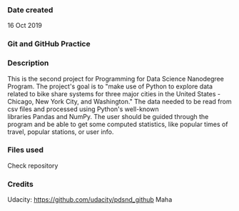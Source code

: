 
### Date created
16 Oct 2019

### Git and GitHub Practice


### Description
This is the second project for Programming for Data Science Nanodegree Program. The project's goal is to "make use of Python to explore data related to bike share systems for three major cities in the United States - Chicago, New York City, and Washington."
The data needed to be read from csv files and processed using Python's well-known libraries Pandas and NumPy. The user should be guided through the program and be able to get some computed statistics, like popular times of travel, popular stations, or user info.

### Files used
Check repository

### Credits
Udacity: https://github.com/udacity/pdsnd_github
Maha